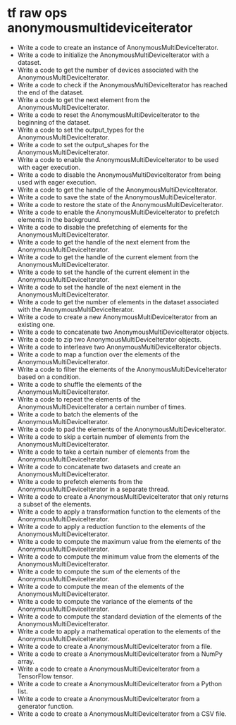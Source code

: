 # tf raw ops anonymousmultideviceiterator

- Write a code to create an instance of AnonymousMultiDeviceIterator.
- Write a code to initialize the AnonymousMultiDeviceIterator with a dataset.
- Write a code to get the number of devices associated with the AnonymousMultiDeviceIterator.
- Write a code to check if the AnonymousMultiDeviceIterator has reached the end of the dataset.
- Write a code to get the next element from the AnonymousMultiDeviceIterator.
- Write a code to reset the AnonymousMultiDeviceIterator to the beginning of the dataset.
- Write a code to set the output_types for the AnonymousMultiDeviceIterator.
- Write a code to set the output_shapes for the AnonymousMultiDeviceIterator.
- Write a code to enable the AnonymousMultiDeviceIterator to be used with eager execution.
- Write a code to disable the AnonymousMultiDeviceIterator from being used with eager execution.
- Write a code to get the handle of the AnonymousMultiDeviceIterator.
- Write a code to save the state of the AnonymousMultiDeviceIterator.
- Write a code to restore the state of the AnonymousMultiDeviceIterator.
- Write a code to enable the AnonymousMultiDeviceIterator to prefetch elements in the background.
- Write a code to disable the prefetching of elements for the AnonymousMultiDeviceIterator.
- Write a code to get the handle of the next element from the AnonymousMultiDeviceIterator.
- Write a code to get the handle of the current element from the AnonymousMultiDeviceIterator.
- Write a code to set the handle of the current element in the AnonymousMultiDeviceIterator.
- Write a code to set the handle of the next element in the AnonymousMultiDeviceIterator.
- Write a code to get the number of elements in the dataset associated with the AnonymousMultiDeviceIterator.
- Write a code to create a new AnonymousMultiDeviceIterator from an existing one.
- Write a code to concatenate two AnonymousMultiDeviceIterator objects.
- Write a code to zip two AnonymousMultiDeviceIterator objects.
- Write a code to interleave two AnonymousMultiDeviceIterator objects.
- Write a code to map a function over the elements of the AnonymousMultiDeviceIterator.
- Write a code to filter the elements of the AnonymousMultiDeviceIterator based on a condition.
- Write a code to shuffle the elements of the AnonymousMultiDeviceIterator.
- Write a code to repeat the elements of the AnonymousMultiDeviceIterator a certain number of times.
- Write a code to batch the elements of the AnonymousMultiDeviceIterator.
- Write a code to pad the elements of the AnonymousMultiDeviceIterator.
- Write a code to skip a certain number of elements from the AnonymousMultiDeviceIterator.
- Write a code to take a certain number of elements from the AnonymousMultiDeviceIterator.
- Write a code to concatenate two datasets and create an AnonymousMultiDeviceIterator.
- Write a code to prefetch elements from the AnonymousMultiDeviceIterator in a separate thread.
- Write a code to create a AnonymousMultiDeviceIterator that only returns a subset of the elements.
- Write a code to apply a transformation function to the elements of the AnonymousMultiDeviceIterator.
- Write a code to apply a reduction function to the elements of the AnonymousMultiDeviceIterator.
- Write a code to compute the maximum value from the elements of the AnonymousMultiDeviceIterator.
- Write a code to compute the minimum value from the elements of the AnonymousMultiDeviceIterator.
- Write a code to compute the sum of the elements of the AnonymousMultiDeviceIterator.
- Write a code to compute the mean of the elements of the AnonymousMultiDeviceIterator.
- Write a code to compute the variance of the elements of the AnonymousMultiDeviceIterator.
- Write a code to compute the standard deviation of the elements of the AnonymousMultiDeviceIterator.
- Write a code to apply a mathematical operation to the elements of the AnonymousMultiDeviceIterator.
- Write a code to create a AnonymousMultiDeviceIterator from a file.
- Write a code to create a AnonymousMultiDeviceIterator from a NumPy array.
- Write a code to create a AnonymousMultiDeviceIterator from a TensorFlow tensor.
- Write a code to create a AnonymousMultiDeviceIterator from a Python list.
- Write a code to create a AnonymousMultiDeviceIterator from a generator function.
- Write a code to create a AnonymousMultiDeviceIterator from a CSV file.
